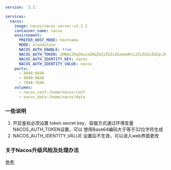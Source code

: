 
```yaml
version: '2.1'

services:
  nacos:
    image: nacos/nacos-server:v2.3.1
    container_name: nacos
    environment:
      PREFER_HOST_MODE: hostname
      MODE: standalone
      NACOS_AUTH_ENABLE: true
      NACOS_AUTH_TOKEN: ZHNmc2RqZmxza2RqZmZzZGZzZGxmamRsc2ZzZGZzZGZqc2RramZsc2RqZmxzZGYKIA==
      NACOS_AUTH_IDENTITY_KEY: nacos
      NACOS_AUTH_IDENTITY_VALUE: nacos
    ports:
      - 8848:8848
      - 9848:9848
      - 7848:7848
    volumes:
      - nacos_conf:/home/nacos/conf
      - nacos_data:/home/nacos/data

```


### 一些说明
1. 开启鉴权必须设置 token.secret.key，容器方式通过环境变量NACOS_AUTH_TOKEN设置，可以 使用Base64编码大于等于32位字符生成
2. NACOS_AUTH_IDENTITY_VALUE 设置后不生效，可以进入web界面更改

### 关于Nacos升级风险及处理办法

[参考](https://nacos.io/zh-cn/blog/announcement-token-secret-key.html)
